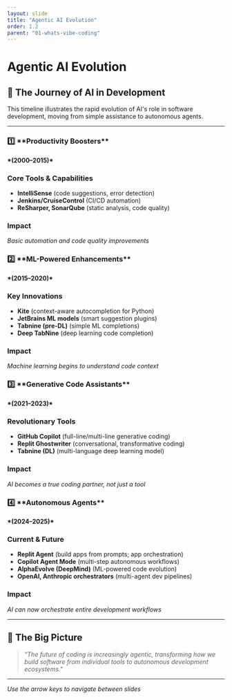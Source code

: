 ```yaml
---
layout: slide
title: "Agentic AI Evolution"
order: 1.2
parent: "01-whats-vibe-coding"
---
```


# Agentic AI Evolution

## 🚀 The Journey of AI in Development

This timeline illustrates the rapid evolution of AI's role in software development, moving from simple assistance to autonomous agents.

---

<div class="timeline-stage">
<h3>1️⃣ **Productivity Boosters**</h3>
<h4>*(2000–2015)*</h4>

### Core Tools & Capabilities
- **IntelliSense** (code suggestions, error detection)
- **Jenkins/CruiseControl** (CI/CD automation)
- **ReSharper, SonarQube** (static analysis, code quality)

### Impact
*Basic automation and code quality improvements*
</div>

<div class="timeline-stage">
<h3>2️⃣ **ML-Powered Enhancements**</h3>
<h4>*(2015–2020)*</h4>

### Key Innovations
- **Kite** (context-aware autocompletion for Python)
- **JetBrains ML models** (smart suggestion plugins)
- **Tabnine (pre-DL)** (simple ML completions)
- **Deep TabNine** (deep learning code completion)

### Impact
*Machine learning begins to understand code context*
</div>

<div class="timeline-stage">
<h3>3️⃣ **Generative Code Assistants**</h3>
<h4>*(2021–2023)*</h4>

### Revolutionary Tools
- **GitHub Copilot** (full-line/multi-line generative coding)
- **Replit Ghostwriter** (conversational, transformative coding)
- **Tabnine (DL)** (multi-language deep learning model)

### Impact
*AI becomes a true coding partner, not just a tool*
</div>

<div class="timeline-stage">
<h3>4️⃣ **Autonomous Agents**</h3>
<h4>*(2024–2025)*</h4>

### Current & Future
- **Replit Agent** (build apps from prompts; app orchestration)
- **Copilot Agent Mode** (multi-step autonomous workflows)
- **AlphaEvolve (DeepMind)** (ML-powered code evolution)
- **OpenAI, Anthropic orchestrators** (multi-agent dev pipelines)

### Impact
*AI can now orchestrate entire development workflows*
</div>

---

## 🎯 The Big Picture

> *"The future of coding is increasingly agentic, transforming how we build software from individual tools to autonomous development ecosystems."*

---

*Use the arrow keys to navigate between slides*
